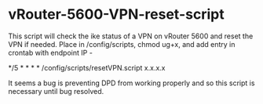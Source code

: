 # vRouter-5600-VPN-reset-script

This script will check the ike status of a VPN on vRouter 5600 and reset the VPN if needed. Place in /config/scripts, chmod ug+x, and add entry in crontab with endpoint IP - 

*/5 * * * * /config/scripts/resetVPN.script x.x.x.x

It seems a bug is preventing DPD from working properly and so this script is necessary until bug resolved.

